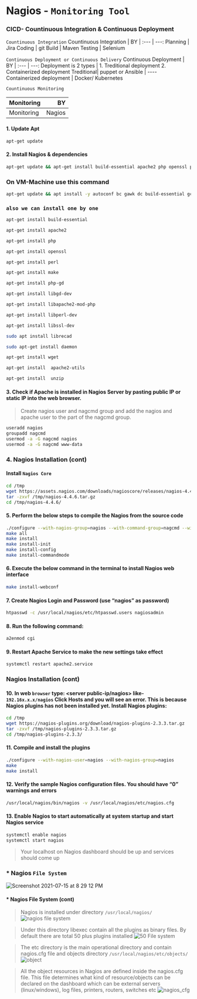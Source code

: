 # Nagios - `Monitoring Tool`

### CICD- Countinuous Integration & Continuous Deployment

`Countinuous Integration`
Countinuous Integration  |  BY 
| :--- | ---: 
Planning  |  Jira 
Coding  | git
Build   | Maven 
Testing | Selenium

`Continuous Deployment or Continuous Delivery`
Continuous Deployment  |  BY 
| :--- | ---: 
Deployment is 2 types | 1. Treditional deployment 2. Containerized deployment
Treditional| puppet or Ansible  | ----
Containerized deployment | Docker/ Kubernetes

`Countinuous Monitoring`

Monitoring  |  BY 
| :--- | ---: 
Monitoring  | Nagios |
 
 
 #### 1. Update Apt
 ```bash
 apt-get update
 ```
 #### 2. Install Nagios & dependencies
 ```bash
 apt-get update && apt-get install build-essential apache2 php openssl perl make php-gd libgd-dev libapache2-mod-php libperl-dev libssl-dev deamon wget apache2-utlis unzip
```
### On VM-Machine use this command
```bash
apt-get update && apt install -y autoconf bc gawk dc build-essential gcc libc6 make wget unzip apache2 php libapache2-mod-php libgd-dev libmcrcd ypt-dev make libssl-dev snmp libnet-snmp-perl gettext
```
### `also we can install one by one`
``` bash
apt-get install build-essential

apt-get install apache2

apt-get install php

apt-get install openssl

apt-get install perl

apt-get install make

apt-get install php-gd

apt-get install libgd-dev

apt-get install libapache2-mod-php

apt-get install libperl-dev

apt-get install libssl-dev

sudo apt install librecad

sudo apt-get install daemon

apt-get install wget

apt-get install  apache2-utils

apt-get install  unzip

```
#### 3. Check if Apache is installed in Nagios Server by pasting public IP or static IP into the web browser.
> Create nagios user and nagcmd group and add the nagios and apache user to the part of the nagcmd group.
```bash
useradd nagios
groupadd nagcmd
usermod -a -G nagcmd nagios
usermod -a -G nagcmd www-data
```
### 4. Nagios Installation (cont)
#### Install `Nagios Core`
```bash
cd /tmp 
wget https://assets.nagios.com/downloads/nagioscore/releases/nagios-4.4.6.tar.gz
tar -zxvf /tmp/nagios-4.4.6.tar.gz
cd /tmp/nagios-4.4.6/
```
#### 5. Perform the below steps to compile the Nagios from the source code
```bash
./configure --with-nagios-group=nagios --with-command-group=nagcmd --with-httpd_conf=/etc/apache2/sites-enabled/
make all
make install
make install-init
make install-config
make install-commandmode
```
#### 6. Execute the below command in the terminal to install Nagios web interface
```bash
make install-webconf
```
#### 7. Create Nagios Login and Password (use “nagios” as password)
```bash
htpasswd -c /usr/local/nagios/etc/htpasswd.users nagiosadmin
```
#### 8. Run the following command: 
```bash
a2enmod cgi
```
#### 9. Restart Apache Service to make the new settings take effect
```bash
systemctl restart apache2.service
```
### Nagios Installation (cont)
#### 10. In web `browser` type: <server public-ip/nagios> like- `192.16x.x.x/nagios` Click Hosts and you will see an error. This is because Nagios plugins has not been installed yet. Install Nagios plugins:
```bash
cd /tmp
wget https://nagios-plugins.org/download/nagios-plugins-2.3.3.tar.gz
tar -zxvf /tmp/nagios-plugins-2.3.3.tar.gz
cd /tmp/nagios-plugins-2.3.3/
```
#### 11. Compile and install the plugins
```bash
./configure --with-nagios-user=nagios --with-nagios-group=nagios
make
make install
```

#### 12. Verify the sample Nagios configuration files. You should have “0” warnings and errors
```bash
/usr/local/nagios/bin/nagios -v /usr/local/nagios/etc/nagios.cfg
```
#### 13. Enable Nagios to start automatically at system startup and start Nagios service
```bash
systemctl enable nagios
systemctl start nagios
```
> Your localhost on Nagios dashboard should be up and services should come up
### * Nagios `File System`
![Screenshot 2021-07-15 at 8 29 12 PM](https://user-images.githubusercontent.com/77927449/125805296-2197a051-6e9f-4cbf-b835-e567fff1d7f5.png)
#### * Nagios File System (cont)
> Nagios is installed under directory `/usr/local/nagios/`
![nagios file system](https://user-images.githubusercontent.com/77927449/125806734-1fccbdc3-f005-4207-8ee7-a613fb5ab3ba.png)

> Under this directory libexec contain all the plugins as binary files. By default there are total 50 plus plugins installed
![50 File system](https://user-images.githubusercontent.com/77927449/125811711-8af25c1d-89e4-4073-8e06-f0887196c86f.png)

> The etc directory is the main operational directory and contain nagios.cfg file and objects directory `/usr/local/nagios/etc/objects/`
![object](https://user-images.githubusercontent.com/77927449/125817605-5c4f4af4-824f-4505-80f3-79a8c74869f5.png)

> All the object resources in Nagios are defined inside the nagios.cfg file. This file determines what kind of resource/objects can be declared on the dashboard which can be external servers (linux/windows), log files, printers, routers, switches etc
![nagios_cfg](https://user-images.githubusercontent.com/77927449/125818409-2ed42844-42b9-4921-8372-898c4d4cc1ab.png)




